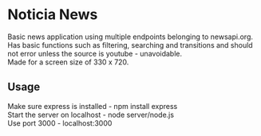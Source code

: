 # Noticia News
Basic news application using multiple endpoints belonging to newsapi.org.
Has basic functions such as filtering, searching and transitions and should not error unless the source is youtube - unavoidable.      
Made for a screen size of 330 x 720. 

## Usage
Make sure express is installed - npm install express      
Start the server on localhost - node server/node.js       
Use port 3000 - localhost:3000
